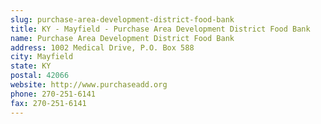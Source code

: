 ```yaml
---
slug: purchase-area-development-district-food-bank
title: KY - Mayfield - Purchase Area Development District Food Bank
name: Purchase Area Development District Food Bank
address: 1002 Medical Drive, P.O. Box 588
city: Mayfield
state: KY
postal: 42066
website: http://www.purchaseadd.org
phone: 270-251-6141
fax: 270-251-6141
---
```

